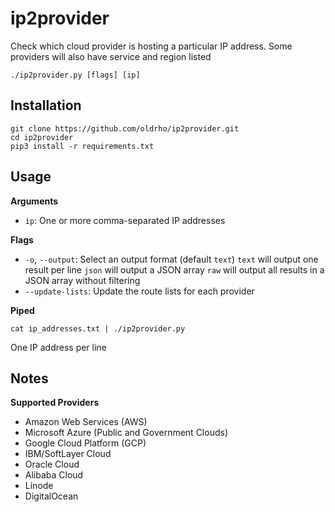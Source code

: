 # ip2provider

Check which cloud provider is hosting a particular IP address. Some providers will also have service and region listed

```
./ip2provider.py [flags] [ip]
```

## Installation

```
git clone https://github.com/oldrho/ip2provider.git
cd ip2provider
pip3 install -r requirements.txt
```

## Usage

**Arguments**

* `ip`: One or more comma-separated IP addresses

**Flags**

* `-o`, `--output`: Select an output format (default `text`)
	`text` will output one result per line
	`json` will output a JSON array
	`raw` will output all results in a JSON array without filtering
* `--update-lists`: Update the route lists for each provider

**Piped**

```
cat ip_addresses.txt | ./ip2provider.py
```
One IP address per line

## Notes

**Supported Providers**

* Amazon Web Services (AWS)
* Microsoft Azure (Public and Government Clouds)
* Google Cloud Platform (GCP)
* IBM/SoftLayer Cloud
* Oracle Cloud
* Alibaba Cloud
* Linode
* DigitalOcean

